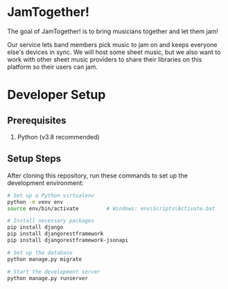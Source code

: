 # JamTogether!

The goal of JamTogether! is to bring musicians together and let them jam!

Our service lets band members pick music to jam on and keeps everyone else's devices
in sync. We will host some sheet music, but we also want to work with other sheet music
providers to share their libraries on this platform so their users can jam.

# Developer Setup

## Prerequisites

1. Python (v3.8 recommended)

## Setup Steps

After cloning this repository, run these commands to set up the development environment:

```bash
# Set up a Python virtualenv
python -m venv env
source env/bin/activate         # Windows: env\Scripts\Activate.bat

# Install necessary packages
pip install django
pip install djangorestframework
pip install djangorestframework-jsonapi

# Set up the database
python manage.py migrate

# Start the development server
python manage.py runserver
```
